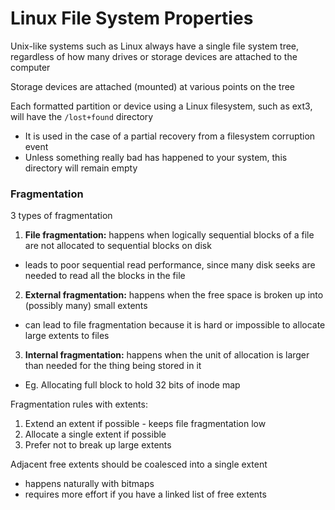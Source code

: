 # Linux File System Properties
Unix-like systems such as Linux always have a single file system tree, regardless of how many drives or storage devices are attached to the computer

Storage devices are attached (mounted) at various points on the tree

Each formatted partition or device using a Linux filesystem, such as ext3, will have the `/lost+found` directory
* It is used in the case of a partial recovery from a filesystem corruption event
* Unless something really bad has happened to your system, this directory will remain empty

### Fragmentation
3 types of fragmentation
1. **File fragmentation:** happens when logically sequential blocks of a file are not allocated to sequential blocks on disk
  * leads to poor sequential read performance, since many disk seeks are needed to read all the blocks in the file
2. **External fragmentation:** happens when the free space is broken up into (possibly many) small extents
  * can lead to file fragmentation because it is hard or impossible to allocate large extents to files
3. **Internal fragmentation:** happens when the unit of allocation is larger than needed for the thing being stored in it
  * Eg. Allocating full block to hold 32 bits of inode map

Fragmentation rules with extents:
1. Extend an extent if possible - keeps file fragmentation low
2. Allocate a single extent if possible
3. Prefer not to break up large extents

Adjacent free extents should be coalesced into a single extent
* happens naturally with bitmaps
* requires more effort if you have a linked list of free extents
